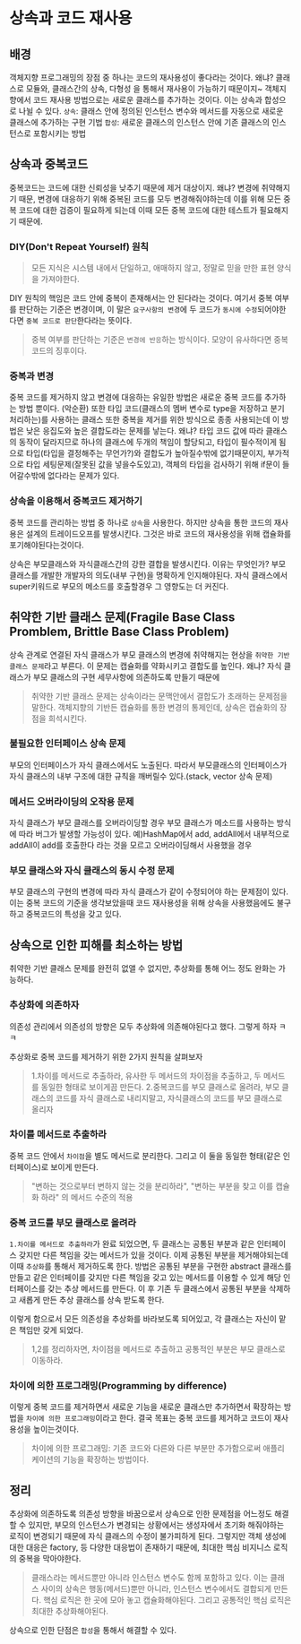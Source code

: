 # 상속과 코드 재사용

## 배경
객체지향 프로그래밍의 장점 중 하나는 코드의 재사용성이 좋다라는 것이다.
왜냐? 클래스로 모듈와, 클래스간의 상속, 다형성 을 통해서 재사용이 가능하기 때문이지~
객체지향에서 코드 재사용 방법으로는 새로운 클래스를 추가하는 것이다.
이는 상속과 합성으로 나뉠 수 있다.
`상속`: 클래스 안에 정의된 인스턴스 변수와 메서드를 자동으로 새로운 클래스에 추가하는 구현 기법
`합성`: 새로운 클래스의 인스턴스 안에 기존 클래스의 인스턴스로 포함시키는 방법

## 상속과 중복코드
중복코드는 코드에 대한 신뢰성을 낮추기 때문에 제거 대상이지.
왜냐? 변경에 취약해지기 때문, 변경에 대응하기 위해 중복된 코드를 모두 변경해줘야하는데 이를 위해 모든 중복 코드에 대한 검증이 필요하게 되는데
이때 모든 중복 코드에 대한 테스트가 필요해지기 때문에.

### DIY(Don't Repeat Yourself) 원칙
> 모든 지식은 시스템 내에서 단일하고, 애매하지 않고, 정말로 믿을 만한 표현 양식을 가져야한다.

DIY 원칙의 핵임은 코드 안에 중복이 존재해서는 안 된다라는 것이다.
여기서 중복 여부를 판단하는 기준은 변경이며, 이 말은 `요구사항의 변경`에 두 코드가 `동시에 수정`되어야한다면 `중복 코드로 판단`한다라는 뜻이다.

> 중복 여부를 판단하는 기준은 `변경에 반응`하는 방식이다.
> 모양이 유사하다면 중복 코드의 징후이다.

### 중복과 변경
중복 코드를 제거하지 않고 변경에 대응하는 유일한 방법은 새로운 중복 코드를 추가하는 방법 뿐이다. (악순환)
또한 타입 코드(클래스의 멤버 변수로 type을 저장하고 분기처리하는)를 사용하는 클래스 또한 중복을 제거를 위한 방식으로 종종 사용되는데
이 방법은 낮은 응집도와 높은 결합도라는 문제를 낳는다.
왜냐? 타입 코드 값에 따라 클래스의 동작이 달라지므로 하나의 클래스에 두개의 책임이 할당되고, 타입이 필수적이게 됨으로 타입(타입을 결정해주는 무언가?)와 결합도가 높아질수밖에 없기때문이지, 부가적으로 타입 세팅문제(잘못된 값을 넣을수도있고), 객체의 타입을 검사하기 위해 if문이 들어갈수밖에 없다라는 문제가 있다.

### 상속을 이용해서 중복코드 제거하기
중복 코드를 관리하는 방법 중 하나로 `상속`을 사용한다.
하지만 상속을 통한 코드의 재사용은 설계의 트레이드오프를 발생시킨다.
그것은 바로 코드의 재사용성을 위해 캡슐화를 포기해야된다는것이다.

상속은 부모클래스와 자식클래스간의 강한 결합을 발생시킨다.
이유는 무엇인가?
부모클래스를 개발한 개발자의 의도(내부 구현)을 명확하게 인지해야된다. 
자식 클래스에서 super키워드로 부모의 메소드를 호출할경우 그 영향도는 더 커진다.

## 취약한 기반 클래스 문제(Fragile Base Class Promblem, Brittle Base Class Problem)
상속 관계로 연결된 자식 클래스가 부모 클래스의 변경에 취약해지는 현상을 `취약한 기반 클래스 문제`라고 부른다.
이 문제는 캡슐화를 약화시키고 결합도를 높인다.
왜냐? 자식 클래스가 부모 클래스의 구현 세무사항에 의존하도록 만들기 때문에

> 취약한 기반 클래스 문제는 상속이라는 문맥안에서 결합도가 초래하는 문제점을 말한다.
> 객체지향의 기반든 캡슐화를 통한 변경의 통제인데, 상속은 캡슐화의 장점을 희석시킨다.

### 불필요한 인터페이스 상속 문제
부모의 인터페이스가 자식 클래스에서도 노출된다.
따라서 부모클래스의 인터페이스가 자식 클래스의 내부 구조에 대한 규칙을 깨버릴수 있다.(stack, vector 상속 문제)

### 메서드 오버라이딩의 오작용 문제
자식 클래스가 부모 클래스를 오버라이딩할 경우 부모 클래스가 메소드를 사용하는 방식에 따라 버그가 발생할 가능성이 있다.
예)HashMap에서 add, addAll에서 내부적으로 addAll이 add를 호출한다 라는 것을 모르고 오버라이딩해서 사용했을 경우

### 부모 클래스와 자식 클래스의 동시 수정 문제
부모 클래스의 구현의 변경에 따라 자식 클래스가 같이 수정되어야 하는 문제점이 있다.
이는 중복 코드의 기준을 생각보았을때 코드 재사용성을 위해 상속을 사용했음에도 불구하고 중복코드의 특성을 갖고 있다.

## 상속으로 인한 피해를 최소하는 방법
취약한 기반 클래스 문제를 완전히 없앨 수 없지만, 추상화를 통해 어느 정도 완화는 가능하다.

### 추상화에 의존하자
의존성 관리에서 의존성의 방향은 모두 추상화에 의존해야된다고 했다.
그렇게 하자 ㅋㅋ

추상화로 중복 코드를 제거하기 위한 2가지 원칙을 살펴보자
> 1.차이를 메서드로 추출하라, 유사한 두 메서드의 차이점을 추출하고, 두 메서드를 동일한 형태로 보이게끔 만든다.
> 2.중복코드를 부모 클래스로 올려라, 부모 클래스의 코드를 자식 클래스로 내리지말고, 자식클래스의 코드를 부모 클래스로 올리자

### 차이를 메서드로 추출하라
중복 코드 안에서 `차이점`을 별도 메서드로 분리한다.
그리고 이 둘을 동일한 형태(같은 인터페이스)로 보이게 만든다.

> "변하는 것으로부터 변하지 않는 것을 분리하라", "변하는 부분을 찾고 이를 캡슐화 하라" 의 메서드 수준의 적용

### 중복 코드를 부모 클래스로 올려라
`1.차이를 메서드로 추출하라`가 완료 되었으면, 두 클래스는 공통된 부분과 같은 인터페이스 갖지만 다른 책임을 갖는 메서드가 있을 것이다.
이제 공통된 부분을 제거해야되는데 이때 `추상화`를 통해서 제거하도록 한다.
방법은 공통된 부분을 구현한 abstract 클래스를 만들고 같은 인터페이를 갖지만 다른 책임을 갖고 있는 메서드를 이용할 수 있게 해당 인터페이스를 갖는 추상 메서드를 만든다. 
이 후 기존 두 클래스에서 공통된 부분을 삭제하고 새롭게 만든 추상 클래스를 상속 받도록 한다.

이렇게 함으로서 모든 의존성을 추상화를 바라보도록 되어있고, 각 클래스는 자신이 맡은 책임만 갖게 되었다.

> 1,2를 정리하자면, 차이점을 메서드로 추출하고 공통적인 부분은 부모 클래스로 이동하라.

### 차이에 의한 프로그래밍(Programming by difference)
이렇게 중복 코드를 제거하면서 새로운 기능을 새로운 클래스만 추가하면서 확장하는 방법을
`차이에 의한 프로그래밍`이라고 한다.
결국 목표는 중복 코드를 제거하고 코드이 재사용성을 높이는것이다.

> 차이에 의한 프로그래밍: 기존 코드와 다른와 다른 부분만 추가함으로써 애플리케이션의 기능을 확장하는 방법이다.

## 정리
추상화에 의존하도록 의존성 방향을 바꿈으로서 상속으로 인한 문제점을 어느정도 해결할 수 있지만,
부모의 인스턴스가 변경되는 상황에서는 생성자에서 초기화 해줘야하는 로직이 변경되기 때문에 자식 클래스의 수정이 불가피하게 된다.
그렇지만 객체 생성에 대한 대응은 factory, 등 다양한 대응법이 존재하기 때문에, 최대한 핵심 비지니스 로직의 중복을 막아야한다.

> 클래스라는 메서드뿐만 아니라 인스턴스 변수도 함께 포함하고 있다. 이는 클래스 사이의 상속은 행동(메서드)뿐만 아니라, 인스턴스 변수에서도 결합되게 만든다.
> 핵심 로직은 한 곳에 모아 놓고 캡슐화해야된다. 그리고 공통적인 핵심 로직은 최대한 추상화해야된다.

상속으로 인한 단점은 `합성`을 통해서 해결할 수 있다.